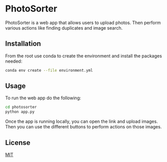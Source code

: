 # PhotoSorter

PhotoSorter is a web app that allows users to upload photos. Then perform various actions like finding duplicates and image search.

## Installation

From the root use conda to create the environment and install the packages needed:

```bash
conda env create --file environment.yml
```

## Usage

To run the web app do the following:

```bash
cd photosorter
python app.py
```

Once the app is running locally, you can open the link and upload images.
Then you can use the different buttons to perform actions on those images.

## License
[MIT](https://choosealicense.com/licenses/mit/)